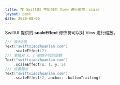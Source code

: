 ```yaml
---
title: 在 SwiftUI 中如何对 View 进行缩放：scale
layout: post
date: 2020-08-06
---
```


SwiftUI 提供的 **scaleEffect** 修饰符可以对 View 进行缩放。 

```swift
/// 放大2倍 
Text("swiftxiaozhuanlan.com")
	.scaleEffect(2)
/// 单独对 x、y 缩放不同的倍数
Text("swiftxiaozhuanlan.com")
	.scaleEffect(x: 1, y: 5)
/// 设置锚点
Text("swiftxiaozhuanlan.com")
	.scaleEffect(2, anchor: .bottomTrailing) 
```

